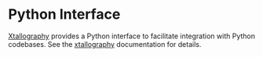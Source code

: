 # Python Interface

[Xtallography](https://github.com/velexi-research/Xtallography.jl) provides a Python
interface to facilitate integration with Python codebases. See the
[xtallography](../python/index.html) documentation for details.
